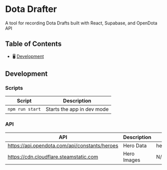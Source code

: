 # Dota Drafter

A tool for recording Dota Drafts built with React, Supabase, and OpenDota API

## Table of Contents

- 🖥️ [Development](#development)

## Development

### Scripts

| Script          | Description                |
| --------------- | -------------------------- |
| `npm run start` | Starts the app in dev mode |

### API

| API                                           | Description | Mock File            |
| --------------------------------------------- | ----------- | -------------------- |
| https://api.opendota.com/api/constants/heroes | Hero Data   | heroes_original.json |
| https://cdn.cloudflare.steamstatic.com        | Hero Images | N/A                  |
